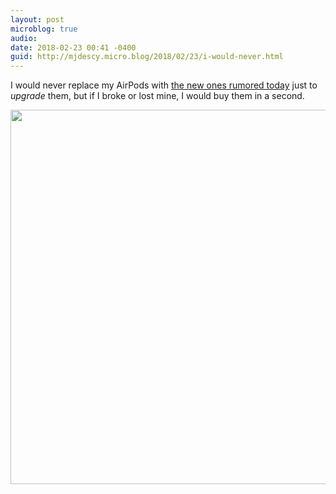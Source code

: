 ```yaml
---
layout: post
microblog: true
audio: 
date: 2018-02-23 00:41 -0400
guid: http://mjdescy.micro.blog/2018/02/23/i-would-never.html
---
```

I would never replace my AirPods with [the new ones rumored today](https://www.bloomberg.com/news/articles/2018-02-22/apple-is-said-to-plan-upgrades-to-popular-airpods-headphones) just to _upgrade_ them, but if I broke or lost mine, I would buy them in a second.

<img src="http://mjdescy.micro.blog/uploads/2018/d547e9d7ae.jpg" width="600" height="599" />
